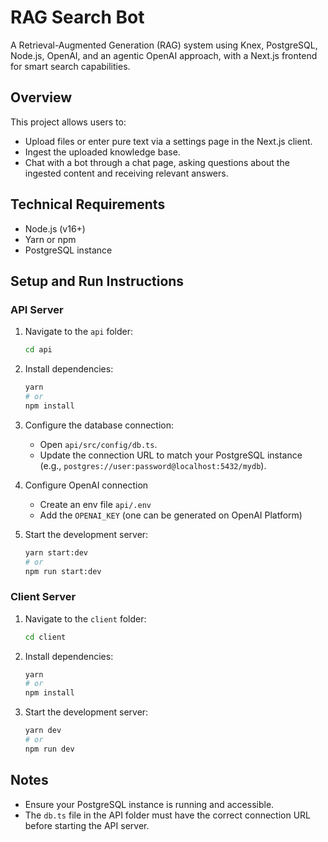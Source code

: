 # RAG Search Bot

A Retrieval-Augmented Generation (RAG) system using Knex, PostgreSQL, Node.js, OpenAI, and an agentic OpenAI approach, with a Next.js frontend for smart search capabilities.

## Overview

This project allows users to:

- Upload files or enter pure text via a settings page in the Next.js client.
- Ingest the uploaded knowledge base.
- Chat with a bot through a chat page, asking questions about the ingested content and receiving relevant answers.

## Technical Requirements

- Node.js (v16+)
- Yarn or npm
- PostgreSQL instance

## Setup and Run Instructions

### API Server

1. Navigate to the `api` folder:
   ```bash
   cd api
   ```

2. Install dependencies:
   ```bash
   yarn
   # or
   npm install
   ```

3. Configure the database connection:
   - Open `api/src/config/db.ts`.
   - Update the connection URL to match your PostgreSQL instance (e.g., `postgres://user:password@localhost:5432/mydb`).

4. Configure OpenAI connection
   - Create an env file `api/.env`
   - Add the `OPENAI_KEY` (one can be generated on OpenAI Platform)

5. Start the development server:
   ```bash
   yarn start:dev
   # or
   npm run start:dev
   ```


### Client Server

1. Navigate to the `client` folder:
   ```bash
   cd client
   ```

2. Install dependencies:
   ```bash
   yarn
   # or
   npm install
   ```

3. Start the development server:
   ```bash
   yarn dev
   # or
   npm run dev
   ```

## Notes

- Ensure your PostgreSQL instance is running and accessible.
- The `db.ts` file in the API folder must have the correct connection URL before starting the API server.
